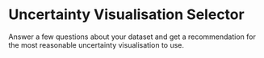 # Uncertainty Visualisation Selector

Answer a few questions about your dataset and get a recommendation for the most reasonable uncertainty visualisation to use.
